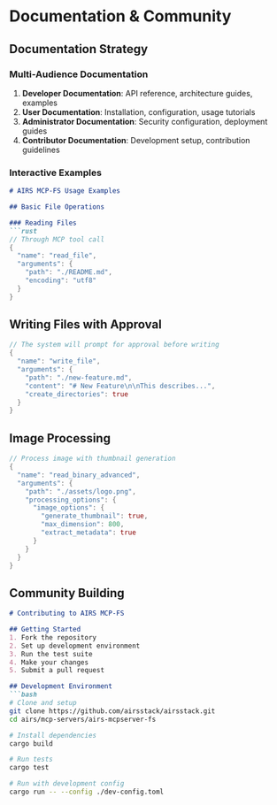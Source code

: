 # Documentation & Community

## **Documentation Strategy**

### **Multi-Audience Documentation**
1. **Developer Documentation**: API reference, architecture guides, examples
2. **User Documentation**: Installation, configuration, usage tutorials
3. **Administrator Documentation**: Security configuration, deployment guides
4. **Contributor Documentation**: Development setup, contribution guidelines

### **Interactive Examples**
```markdown
# AIRS MCP-FS Usage Examples

## Basic File Operations

### Reading Files
```rust
// Through MCP tool call
{
  "name": "read_file",
  "arguments": {
    "path": "./README.md",
    "encoding": "utf8"
  }
}
```

## Writing Files with Approval
```rust
// The system will prompt for approval before writing
{
  "name": "write_file", 
  "arguments": {
    "path": "./new-feature.md",
    "content": "# New Feature\n\nThis describes...",
    "create_directories": true
  }
}
```

## Image Processing
```rust
// Process image with thumbnail generation
{
  "name": "read_binary_advanced",
  "arguments": {
    "path": "./assets/logo.png",
    "processing_options": {
      "image_options": {
        "generate_thumbnail": true,
        "max_dimension": 800,
        "extract_metadata": true
      }
    }
  }
}
```

## **Community Building**
```markdown
# Contributing to AIRS MCP-FS

## Getting Started
1. Fork the repository
2. Set up development environment
3. Run the test suite
4. Make your changes
5. Submit a pull request

## Development Environment
```bash
# Clone and setup
git clone https://github.com/airsstack/airsstack.git
cd airs/mcp-servers/airs-mcpserver-fs

# Install dependencies
cargo build

# Run tests
cargo test

# Run with development config
cargo run -- --config ./dev-config.toml
```
